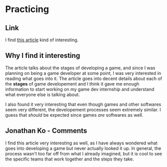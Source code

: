 # Practicing

## Link
I find [this article](https://learn.g2.com/stages-of-game-development) kind of interesting.

## Why I find it interesting

The article talks about the stages of developing a game, and since I was planning on being a game developer at some point, I was very interested in reading what goes into it. The article goes into decent details about each of the **stages** of game developement and I think it gave me enough information to start working on my game dev internship and understand what everyone else is talking about.

I also found it very interesting that even though games and other softwares seem very different, the developement processes seem extremely similar. I guess that *should* be expected since games *are* softwares as well.


## Jonathan Ko - Comments

I find this article very interesting as well, as I have always wondered what goes into developing a game but never actually looked it up. In general, the process wasn't too far off from what I already imagined, but it is cool to see the specific teams that work together and the steps they take.